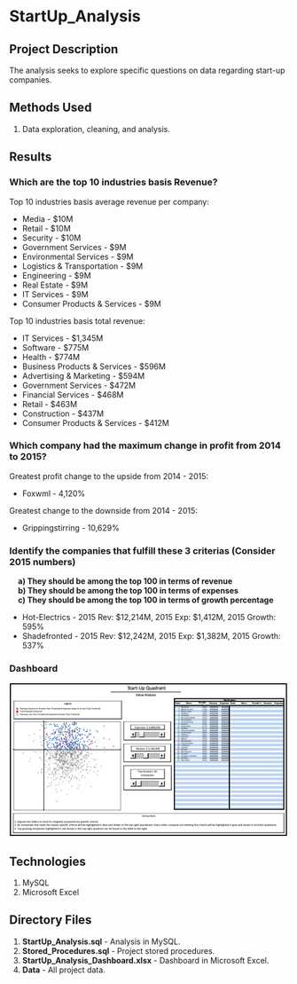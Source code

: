 # StartUp_Analysis

## Project Description

The analysis seeks to explore specific questions on data regarding start-up companies.

## Methods Used

1) Data exploration, cleaning, and analysis.

## Results 

### Which are the top 10 industries basis Revenue? 

Top 10 industries basis average revenue per company:

* Media  - $10M
* Retail - $10M
* Security - $10M
* Government Services - $9M
* Environmental Services - $9M
* Logistics & Transportation - $9M
* Engineering - $9M
* Real Estate - $9M
* IT Services - $9M
* Consumer Products & Services - $9M

Top 10 industries basis total revenue:

* IT Services - $1,345M
* Software - $775M
* Health - $774M
* Business Products & Services - $596M
* Advertising & Marketing - $594M
* Government Services - $472M
* Financial Services - $468M
* Retail - $463M
* Construction - $437M
* Consumer Products & Services - $412M

### Which company had the maximum change in profit from 2014 to 2015?

Greatest profit change to the upside from 2014 - 2015:

* Foxwml - 4,120%

Greatest change to the downside from 2014 - 2015:

* Grippingstirring - 10,629%

### Identify the companies that fulfill these 3 criterias (Consider 2015 numbers)
&nbsp;&nbsp;&nbsp; **a) They should be among the top 100 in terms of revenue**<br>
&nbsp;&nbsp;&nbsp; **b) They should be among the top 100 in terms of expenses**<br>
&nbsp;&nbsp;&nbsp; **c) They should be among the top 100 in terms of growth percentage**<br>

* Hot-Electrics - 2015 Rev: $12,214M, 2015 Exp: $1,412M, 2015 Growth: 595%
* Shadefronted - 2015 Rev: $12,242M, 2015 Exp: $1,382M, 2015 Growth: 537% 

### Dashboard 

![](ReadMe_Images/Dash.png)

## Technologies 

1) MySQL
2) Microsoft Excel

## Directory Files

1) **StartUp_Analysis.sql** - Analysis in MySQL.
2) **Stored_Procedures.sql** - Project stored procedures. 
3) **StartUp_Analysis_Dashboard.xlsx** - Dashboard in Microsoft Excel.
4) **Data** - All project data.
